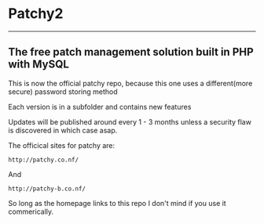 # Patchy2
-----------------------------------------------------------------
The free patch management solution built in PHP with MySQL
-----------------------------------------------------------------

This is now the official patchy repo, because this one uses a different(more secure) password storing method

Each version is in a subfolder and contains new features

Updates will be published around every 1 - 3 months unless a security flaw is discovered in which case asap.

The officical sites for patchy are:

    http://patchy.co.nf/
    
And
    
    http://patchy-b.co.nf/
    
So long as the homepage links to this repo I don't mind if you use it commerically.
